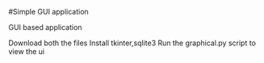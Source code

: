 #Simple GUI application

GUI based application


Download both the files
Install tkinter,sqlite3
Run the graphical.py script to view the ui
